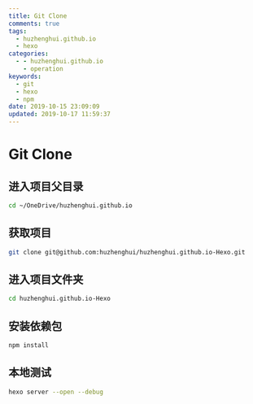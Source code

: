 ```yaml
---
title: Git Clone
comments: true
tags:
  - huzhenghui.github.io
  - hexo
categories:
  - - huzhenghui.github.io
    - operation
keywords:
  - git
  - hexo
  - npm
date: 2019-10-15 23:09:09
updated: 2019-10-17 11:59:37
---
```


# Git Clone

## 进入项目父目录

```bash 进入项目父目录
cd ~/OneDrive/huzhenghui.github.io
```

## 获取项目

```bash 获取项目 http://github.com/huzhenghui/huzhenghui.github.io-Hexo huzhenghui.github.io-Hexo
git clone git@github.com:huzhenghui/huzhenghui.github.io-Hexo.git
```

## 进入项目文件夹

```bash 进入项目文件夹
cd huzhenghui.github.io-Hexo
```

## 安装依赖包

```bash 安装依赖包
npm install
```

## 本地测试
```bash 本地测试
hexo server --open --debug
```
